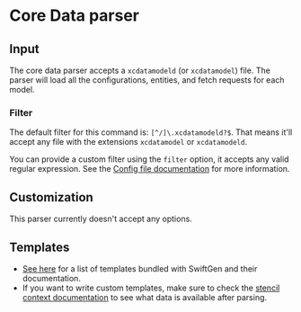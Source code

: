 # Core Data parser

## Input

The core data parser accepts a `xcdatamodeld` (or `xcdatamodel`) file. The parser will load all the configurations, entities, and fetch requests for each model.

### Filter

The default filter for this command is: `[^/]\.xcdatamodeld?$`. That means it'll accept any file with the extensions `xcdatamodel` or `xcdatamodeld`.

You can provide a custom filter using the `filter` option, it accepts any valid regular expression. See the [Config file documentation](../ConfigFile.md) for more information.

## Customization

This parser currently doesn't accept any options.

## Templates

* [See here](../templates/coredata) for a list of templates bundled with SwiftGen and their documentation.
* If you want to write custom templates, make sure to check the [stencil context documentation](../SwiftGenKit%20Contexts/coredata.md) to see what data is available after parsing.
